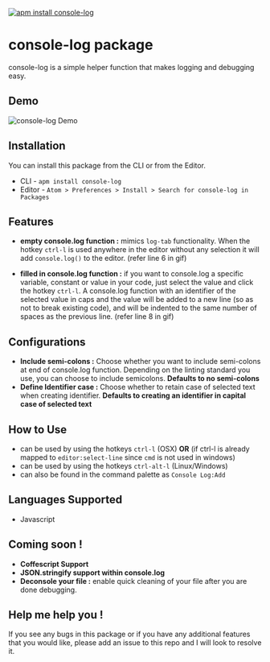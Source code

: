 [![apm install console-log](https://apm-badges.herokuapp.com/apm/console-log.svg?theme=solarized-dark)](https://atom.io/packages/console-log)
# console-log package

console-log is a simple helper function that makes logging and debugging easy.

## Demo
![console-log Demo](https://raw.githubusercontent.com/vishysank/console-log-atom/master/assets/console-log-demo.gif)

## Installation
You can install this package from the CLI or from the Editor.
* CLI - ```apm install console-log```
* Editor - ```Atom > Preferences > Install > Search for console-log in Packages```

## Features

* **empty console.log function :** mimics ```log-tab``` functionality. When the hotkey ```ctrl-l``` is used anywhere in the editor without any selection it will add ```console.log()``` to the editor. (refer line 6 in gif)

* **filled in console.log function :** if you want to console.log a specific variable, constant or value in your code, just select the value and click the hotkey ```ctrl-l```. A console.log function with an identifier of the selected value in caps and the value will be added to a new line (so as not to break existing code), and will be indented to the same number of spaces as the previous line. (refer line 8 in gif)

## Configurations

* **Include semi-colons :** Choose whether you want to include semi-colons at end of console.log function. Depending on the linting standard you use, you can choose to include semicolons. **Defaults to no semi-colons**
* **Define Identifier case :** Choose whether to retain case of selected text when creating identifier. **Defaults to creating an identifier in capital case of selected text**

## How to Use

* can be used by using the hotkeys ```ctrl-l``` (OSX) **OR** (if ctrl-l is already mapped to ```editor:select-line``` since ```cmd``` is not used in windows)
* can be used by using the hotkeys ```ctrl-alt-l``` (Linux/Windows)
* can also be found in the command palette as ```Console Log:Add```

## Languages Supported
* Javascript

## Coming soon !
* **Coffescript Support**
* **JSON.stringify support within console.log**
* **Deconsole your file :** enable quick  cleaning of your file after you are done debugging.

## Help me help you !

If you see any bugs in this package or if you have any additional features that you would like, please add an issue to this repo and I will look to resolve it.
